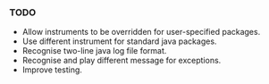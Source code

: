 ### TODO

* Allow instruments to be overridden for user-specified packages.
* Use different instrument for standard java packages.
* Recognise two-line java log file format.
* Recognise and play different message for exceptions.
* Improve testing.